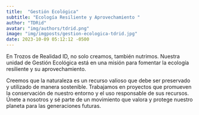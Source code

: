 ```yaml
---
title:  "Gestión Ecológica"
subtitle: "Ecología Resiliente y Aprovechamiento "
author: "TDRid"
avatar: "img/authors/tdrid.png"
image: "img/imgposts/gestion-ecologica-tdrid.jpg"
date: 2023-10-09 05:12:12 -0500
---
```

<!-- Imagen: Incluye una imagen que refleje la diversidad cultural y el sentido de comunidad. -->

En Trozos de Realidad ID, no solo creamos, también nutrimos. Nuestra unidad de Gestión Ecológica está en una misión para fomentar la ecología resiliente y su aprovechamiento.

Creemos que la naturaleza es un recurso valioso que debe ser preservado y utilizado de manera sostenible. Trabajamos en proyectos que promueven la conservación de nuestro entorno y el uso responsable de sus recursos. Únete a nosotros y sé parte de un movimiento que valora y protege nuestro planeta para las generaciones futuras.
